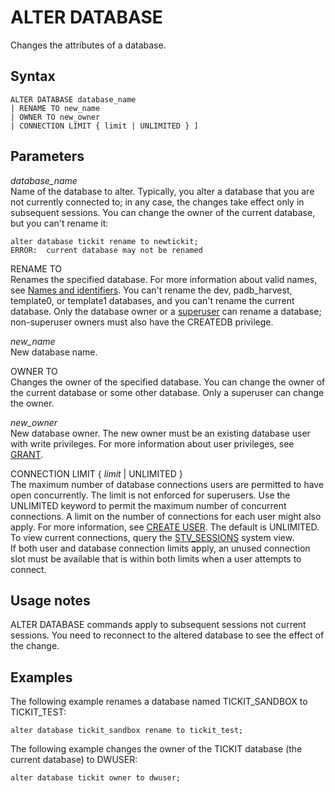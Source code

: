# ALTER DATABASE<a name="r_ALTER_DATABASE"></a>

Changes the attributes of a database\.

## Syntax<a name="r_ALTER_DATABASE-synopsis"></a>

```
ALTER DATABASE database_name
| RENAME TO new_name 
| OWNER TO new_owner
| CONNECTION LIMIT { limit | UNLIMITED } ]
```

## Parameters<a name="r_ALTER_DATABASE-parameters"></a>

 *database\_name*   
Name of the database to alter\. Typically, you alter a database that you are not currently connected to; in any case, the changes take effect only in subsequent sessions\. You can change the owner of the current database, but you can't rename it:  

```
alter database tickit rename to newtickit;
ERROR:  current database may not be renamed
```

RENAME TO   
Renames the specified database\. For more information about valid names, see [Names and identifiers](r_names.md)\. You can't rename the dev, padb\_harvest, template0, or template1 databases, and you can't rename the current database\. Only the database owner or a [superuser](r_superusers.md#def_superusers) can rename a database; non\-superuser owners must also have the CREATEDB privilege\.

 *new\_name*   
New database name\.

OWNER TO   
Changes the owner of the specified database\. You can change the owner of the current database or some other database\. Only a superuser can change the owner\.

 *new\_owner*   
New database owner\. The new owner must be an existing database user with write privileges\. For more information about user privileges, see [GRANT](r_GRANT.md)\.

CONNECTION LIMIT \{ *limit* \| UNLIMITED \}   
The maximum number of database connections users are permitted to have open concurrently\. The limit is not enforced for superusers\. Use the UNLIMITED keyword to permit the maximum number of concurrent connections\.  A limit on the number of connections for each user might also apply\. For more information, see [CREATE USER](r_CREATE_USER.md)\. The default is UNLIMITED\. To view current connections, query the [STV\_SESSIONS](r_STV_SESSIONS.md) system view\.  
If both user and database connection limits apply, an unused connection slot must be available that is within both limits when a user attempts to connect\.

## Usage notes<a name="r_ALTER_DATABASE-usage-notes"></a>

ALTER DATABASE commands apply to subsequent sessions not current sessions\. You need to reconnect to the altered database to see the effect of the change\.

## Examples<a name="r_ALTER_DATABASE-examples"></a>

The following example renames a database named TICKIT\_SANDBOX to TICKIT\_TEST: 

```
alter database tickit_sandbox rename to tickit_test;
```

The following example changes the owner of the TICKIT database \(the current database\) to DWUSER: 

```
alter database tickit owner to dwuser;
```